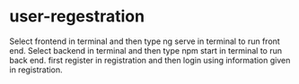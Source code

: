 # user-regestration

Select frontend in terminal and then type ng serve in terminal to run front end.
Select backend in terminal and then type npm start in terminal to run back end.
first register in registration and then login using information given in registration.
